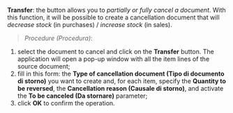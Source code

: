 **Transfer**: the button allows you to *partially or fully cancel a document*. With this function, it will be possible to create a cancellation document that will *decrease stock* (in purchases) / *increase stock* (in sales).  

> *Procedure (Procedura)*:  
1. select the document to cancel and click on the **Transfer** button. The application will open a pop-up window with all the item lines of the source document;  
2. fill in this form: the **Type of cancellation document (Tipo di documento di storno)** you want to create and, for each item, specify the **Quantity to be reversed**, the **Cancellation reason (Causale di storno)**, and activate the **To be canceled (Da stornare)** parameter;  
3. click **OK** to confirm the operation.